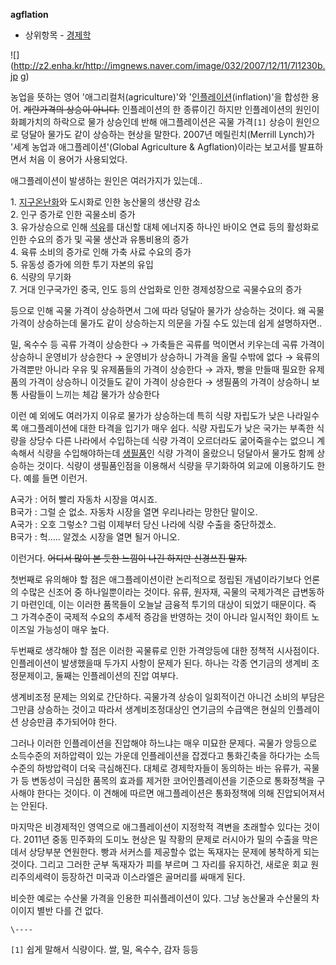 **agflation**  

  * 상위항목 - [경제학](%EA%B2%BD%EC%A0%9C%ED%95%99.md)  

![](http://z2.enha.kr/http://imgnews.naver.com/image/032/2007/12/11/7l1230b.jp
g)

농업을 뜻하는 영어 '애그리컬처(agriculture)'와
'[인플레이션](%EC%9D%B8%ED%94%8C%EB%A0%88%EC%9D%B4%EC%85%98.md)(inflation)'을 합성한
용어. <del>계란가격의 상승이 아니다.</del> 인플레이션의 한 종류이긴 하지만 인플레이션의 원인이 화폐가치의 하락으로 물가 상승인데
반해 애그플레이션은 곡물 가격`[1]` 상승이 원인으로 덩달아 물가도 같이 상승하는 현상을 말한다. 2007년 메릴린치(Merrill
Lynch)가 '세계 농업과 애그플레이션'(Global Agriculture & Agflation)이라는 보고서를 발표하면서 처음 이 용어가
사용되었다.

애그플레이션이 발생하는 원인은 여러가지가 있는데..  

1\. [지구온난화](%EC%A7%80%EA%B5%AC%EC%98%A8%EB%82%9C%ED%99%94.md)와 도시화로 인한 농산물의
생산량 감소  
2\. 인구 증가로 인한 곡물소비 증가  
3\. 유가상승으로 인해 [석유](%EC%84%9D%EC%9C%A0.md)를 대신할 대체 에너지중 하나인 바이오 연료 등의 활성화로
인한 수요의 증가 및 곡물 생산과 유통비용의 증가  
4\. 육류 소비의 증가로 인해 가축 사료 수요의 증가  
5\. 유동성 증가에 의한 투기 자본의 유입  
6\. 식량의 무기화  
7\. 거대 인구국가인 중국, 인도 등의 산업화로 인한 경제성장으로 곡물수요의 증가

등으로 인해 곡물 가격이 상승하면서 그에 따라 덩달아 물가가 상승하는 것이다. 왜 곡물 가격이 상승하는데 물가도 같이 상승하는지 의문을 가질
수도 있는데 쉽게 설명하자면..  

밀, 옥수수 등 곡류 가격이 상승한다 → 가축들은 곡류를 먹이면서 키우는데 곡류 가격이 상승하니 운영비가 상승한다 → 운영비가 상승하니
가격을 올릴 수밖에 없다 → 육류의 가격뿐만 아니라 우유 및 유제품들의 가격이 상승한다 → 과자, 빵을 만들때 필요한 유제품의 가격이
상승하니 이것들도 같이 가격이 상승한다 → 생필품의 가격이 상승하니 보통 사람들이 느끼는 체감 물가가 상승한다  

  
  
이런 예 외에도 여러가지 이유로 물가가 상승하는데 특히 식량 자립도가 낮은 나라일수록 애그플레이션에 대한 타격을 입기가 매우 쉽다. 식량
자립도가 낮은 국가는 부족한 식량을 상당수 다른 나라에서 수입하는데 식량 가격이 오르더라도 굶어죽을수는 없으니 계속해서 식량을 수입해야하는데
[생필품](%EC%83%9D%ED%95%84%ED%92%88.md)인 식량 가격이 올랐으니 덩달아서 물가도 함께 상승하는 것이다.
식량이 생필품인점을 이용해서 식량을 무기화하여 외교에 이용하기도 한다. 예를 들면 이런거.

A국가 : 어허 빨리 자동차 시장을 여시죠.  
B국가 : 그럴 순 없소. 자동차 시장을 열면 우리나라는 망한단 말이오.  
A국가 : 오호 그렇소? 그럼 이제부터 당신 나라에 식량 수출을 중단하겠소.  
B국가 : 헉..... 알겠소 시장을 열면 될거 아니오.

  
  
이런거다. <del>어디서 많이 본 듯한 느낌이 나긴 하지만 신경쓰진 말자.</del>

첫번째로 유의해야 할 점은 애그플레이션이란 논리적으로 정립된 개념이라기보다 언론의 수많은 신조어 중 하나일뿐이라는 것이다. 유류, 원자재,
곡물의 국제가격은 급변동하기 마련인데, 이는 이러한 품목들이 오늘날 금융적 투기의 대상이 되었기 때문이다. 즉 그 가격수준이 국제적 수요의
추세적 증감을 반영하는 것이 아니라 일시적인 화이트 노이즈일 가능성이 매우 높다.  

두번째로 생각해야 할 점은 이러한 곡물류로 인한 가격앙등에 대한 정책적 시사점이다. 인플레이션이 발생했을때 두가지 사항이 문제가 된다.
하나는 각종 연기금의 생계비 조정문제이고, 둘째는 인플레이션의 진압 여부다.  

생계비조정 문제는 의외로 간단하다. 곡물가격 상승이 일회적이건 아니건 소비의 부담은 그만큼 상승하는 것이고 따라서 생계비조정대상인 연기금의
수급액은 현실의 인플레이션 상승만큼 추가되어야 한다.  

그러나 이러한 인플레이션을 진압해야 하느냐는 매우 미묘한 문제다. 곡물가 앙등으로 소득수준의 저하압력이 있는 가운데 인플레이션을 잡겠다고
통화긴축을 하다가는 소득수준의 하방압력이 더욱 극심해진다. 대체로 경제학자들이 동의하는 바는 유류가, 곡물가 등 변동성이 극심한 품목의
효과를 제거한 코어인플레이션을 기준으로 통화정책을 구사해야 한다는 것이다. 이 견해에 따르면 애그플레이션은 통화정책에 의해 진압되어져서는
안된다.  

마지막은 비경제적인 영역으로 애그플레이션이 지정학적 격변을 초래할수 있다는 것이다. 2011년 중동 민주화의 도미노 현상은 밀 작황의 문제로
러시아가 밀의 수출을 막은데서 상당부분 연원한다. 빵과 서커스를 제공할수 없는 독재자는 문제에 봉착하게 되는 것이다. 그리고 그러한 군부
독재자가 피를 부르며 그 자리를 유지하건, 새로운 회교 원리주의세력이 등장하건 미국과 이스라엘은 골머리를 싸매게 된다.  

비슷한 예로는 수산물 가격을 인용한 피쉬플레이션이 있다. 그냥 농산물과 수산물의 차이이지 별반 다를 건 없다.  

`\----`

`[1]` 쉽게 말해서 식량이다. 쌀, 밀, 옥수수, 감자 등등

